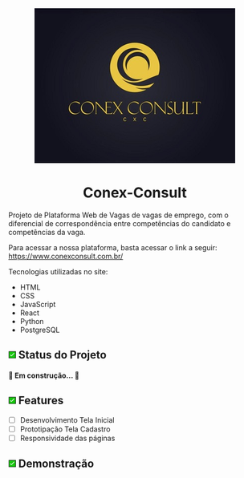 <div align="center">
    <img width = "imagem" title = "Logo da iamagem" src=imagens/logo_ajustada.jpg>
</div>
<h1 align="center">Conex-Consult</h1>
<p align="left">Projeto de Plataforma Web de Vagas de vagas de emprego, com o diferencial de correspondência entre competências do candidato e competências da vaga.</p>

Para acessar a nossa plataforma, basta acessar o link a seguir: https://www.conexconsult.com.br/

Tecnologias utilizadas no site:

- HTML
- CSS
- JavaScript
- React
- Python
- PostgreSQL



<h2 align="left">
<div>
    <img  width=15 src=flag.jpg>         Status do Projeto
</div>
</h2>
<h4 align = "left">
   🚧 Em construção...  🚧
</h4>

<h2 align="left">
<div>
    <img  width=15 src=flag.jpg>         Features
</div>
</h2>

- [ ] Desenvolvimento Tela Inicial
- [ ] Prototipação Tela Cadastro
- [ ] Responsividade das páginas

<h2 align="left">
<div>
    <img  width=15 src=flag.jpg>         Demonstração
</div>
</h2>









